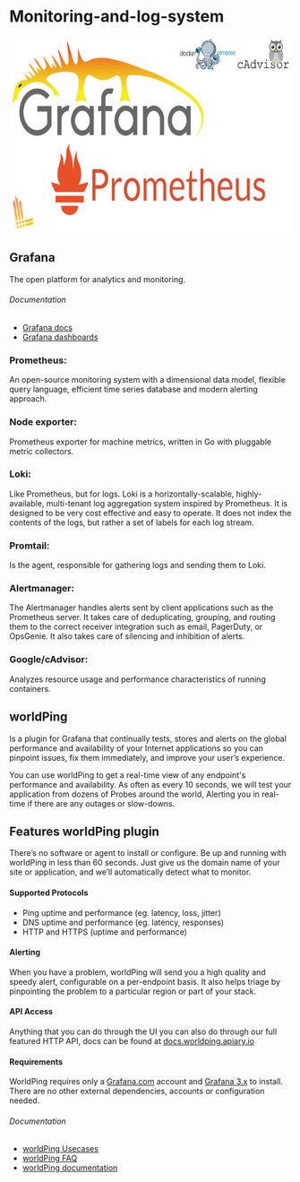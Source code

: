 # Monitoring-and-log-system
<p align="center">
  <img width="700" height="350" src="https://github.com/Simp1y/monitoring-and-log-system/blob/master/images/grafana-prometheus.jpg">
</p>

## Grafana 
The open platform for analytics and monitoring.
###### Documentation
- [Grafana docs](https://grafana.com/docs/)
- [Grafana dashboards](https://grafana.com/dashboards)

<h3>Prometheus:</h3>  An open-source monitoring system with a dimensional data model, flexible query language, efficient time series database and modern alerting approach.

<h3>Node exporter:</h3> Prometheus exporter for machine metrics, written in Go with pluggable metric collectors.

<h3>Loki:</h3> Like Prometheus, but for logs. Loki is a horizontally-scalable, highly-available, multi-tenant log aggregation system inspired by Prometheus. It is designed to be very cost effective and easy to operate. It does not index the contents of the logs, but rather a set of labels for each log stream.

<h3>Promtail:</h3> Is the agent, responsible for gathering logs and sending them to Loki.

<h3>Alertmanager:</h3> The Alertmanager handles alerts sent by client applications such as the Prometheus server. It takes care of deduplicating, grouping, and routing them to the correct receiver integration such as email, PagerDuty, or OpsGenie. It also takes care of silencing and inhibition of alerts.
 
<h3>Google/cAdvisor:</h3> Analyzes resource usage and performance characteristics of running containers.

<h2>worldPing</h2> Is a plugin for Grafana that continually tests, stores and alerts on the global performance and availability of your Internet applications so you can pinpoint issues, fix them immediately, and improve your user’s experience.

You can use worldPing to get a real-time view of any endpoint's performance and availability. As often as every 10 seconds, we will test your application from dozens of Probes around the world, Alerting you in real-time if there are any outages or slow-downs.
## Features worldPing plugin
There’s no software or agent to install or configure. Be up and running with worldPing in less than 60 seconds. Just give us the domain name of your site or application, and we’ll automatically detect what to monitor.
#### Supported Protocols
- Ping uptime and performance (eg. latency, loss, jitter)
- DNS uptime and performance (eg. latency, responses)
- HTTP and HTTPS (uptime and performance)
#### Alerting
When you have a problem, worldPing will send you a high quality and speedy alert, configurable on a per-endpoint basis. It also helps triage by pinpointing the problem to a particular region or part of your stack.
#### API Access
Anything that you can do through the UI you can also do through our full featured HTTP API, docs can be found at [docs.worldping.apiary.io](http://docs.worldping.apiary.io)
#### Requirements
WorldPing requires only a [Grafana.com](https://grafana.com) account and [Grafana 3.x](https://grafana.com/grafana/download) to install. There are no other external dependencies, accounts or configuration needed.
###### Documentation
- [worldPing Usecases](http://worldping.raintank.io/worldping/use-cases)
- [worldPing FAQ](https://grafana.com/cloud/worldping#FAQ)
- [worldPing documentation](http://worldping.raintank.io/docs/)


